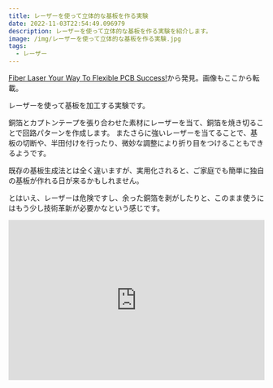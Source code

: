 ```yaml
---
title: レーザーを使って立体的な基板を作る実験
date: 2022-11-03T22:54:49.096979
description: レーザーを使って立体的な基板を作る実験を紹介します。
image: /img/レーザーを使って立体的な基板を作る実験.jpg
tags:
  - レーザー
---
```

[Fiber Laser Your Way To Flexible PCB Success!](https://hackaday.com/2022/10/26/fiber-laser-your-way-to-flexible-pcb-success/)から発見。画像もここから転載。

レーザーを使って基板を加工する実験です。

銅箔とカプトンテープを張り合わせた素材にレーザーを当て、銅箔を焼き切ることで回路パターンを作成します。
またさらに強いレーザーを当てることで、基板の切断や、半田付けを行ったり、微妙な調整により折り目をつけることもできるようです。

既存の基板生成法とは全く違いますが、実用化されると、ご家庭でも簡単に独自の基板が作れる日が来るかもしれません。

とはいえ、レーザーは危険ですし、余った銅箔を剥がしたりと、このまま使うにはもう少し技術革新が必要かなという感じです。

<iframe width="100%" height="315" src="https://www.youtube.com/embed/TNks8ntgqOE" title="YouTube video player" frameborder="0" allow="accelerometer; autoplay; clipboard-write; encrypted-media; gyroscope; picture-in-picture" allowfullscreen></iframe>
